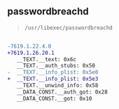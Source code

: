 ## passwordbreachd

> `/usr/libexec/passwordbreachd`

```diff

-7619.1.22.4.0
+7619.1.26.20.1
   __TEXT.__text: 0x6c
   __TEXT.__auth_stubs: 0x50
-  __TEXT.__info_plist: 0x5e0
+  __TEXT.__info_plist: 0x5e3
   __TEXT.__unwind_info: 0x58
   __DATA_CONST.__auth_got: 0x28
   __DATA_CONST.__got: 0x10

```

